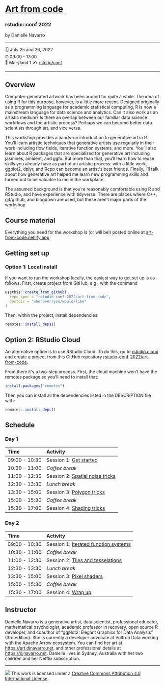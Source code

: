 [Art from code](https://art-from-code.netlify.app/)
================

### rstudio::conf 2022

by Danielle Navarro

-----

:spiral_calendar: July 25 and 26, 2022  
:alarm_clock:     09:00 - 17:00  
:hotel:           Maryland 1
:writing_hand:    [rstd.io/conf](http://rstd.io/conf)

-----

## Overview

Computer-generated artwork has been around for quite a while. The idea of using R for this purpose, however, is a little more recent. Designed originally as a programming language for academic statistical computing, R is now a mainstream language for data science and analytics. Can it also work as an artistic medium? Is there an overlap between our familiar data science workflows and the artistic process? Perhaps we can become better data scientists through art, and vice versa.

This workshop provides a hands-on introduction to generative art in R. You’ll learn artistic techniques that generative artists use regularly in their work including flow fields, iterative function systems, and more. You’ll also learn about R packages that are specialized for generative art including jasmines, ambient, and ggfx. But more than that, you’ll learn how to reuse skills you already have as part of an artistic process: with a little work, ggplot2, dplyr, and Rcpp can become an artist's best friends. Finally, I’ll talk about how generative art helped me learn new programming skills and turned out to be valuable to me in the workplace.

The assumed background is that you’re reasonably comfortable using R and RStudio, and have experience with tidyverse. There are places where C++, git/github, and blogdown are used, but these aren’t major parts of the workshop.

## Course material

Everything you need for the workshop is (or will be!) posted online at [art-from-code.netlify.app](https://art-from-code.netlify.app). 

## Getting set up 

### Option 1: Local install

If you want to run the workshop locally, the easiest way to get set up is as follows. First, create project from GitHub, e.g., with the command

``` r
usethis::create_from_github(
  repo_spec = "rstudio-conf-2022/art-from-code", 
  destdir = "wherever/you/would/like"
)
```

Then, within the project, install dependencies:

``` r
remotes::install_deps()
```


## Option 2: RStudio Cloud 

An alternative option is to use RStudio Cloud. To do this, go to [rstudio.cloud](https://rstudio.cloud) and create a project from this GitHub repository [rstudio-conf-2022/art-from-code](https://github.com/rstudio-conf-2022/art-from-code).

From there it's a two-step process. First, the cloud machine won't have the remotes package so you'll need to install that:

``` r
install.packages("remotes")
```

Then you can install all the dependencies listed in the DESCRIPTION file with:

``` r
remotes::install_deps()
```


## Schedule

### Day 1

| Time          | Activity                                                                              |
| :------------ | :------------------------------------------------------------------------------------ |
| 09:00 - 10:30 | Session 1: [Get started](https://art-from-code.netlify.com/day-1/session-1)           |
| 10:30 - 11:00 | *Coffee break*                                                                        |
| 11:00 - 12:30 | Session 2: [Spatial noise tricks](https://art-from-code.netlify.com/day-1/session-2)  |
| 12:30 - 13:30 | *Lunch break*                                                                         |
| 13:30 - 15:00 | Session 3: [Polygon tricks](https://art-from-code.netlify.com/day-1/session-3)        |
| 15:00 - 15:30 | *Coffee break*                                                                        |
| 15:30 - 17:00 | Session 4: [Shading tricks](https://art-from-code.netlify.com/day-1/session-4)        |

### Day 2

| Time          | Activity                                                                                  |
| :------------ | :---------------------------------------------------------------------------------------- |
| 09:00 - 10:30 | Session 1: [Iterated function systems](https://art-from-code.netlify.com/day-2/session-1) |
| 10:30 - 11:00 | *Coffee break*                                                                            |
| 11:00 - 12:30 | Session 2: [Tiles and tesselations](https://art-from-code.netlify.com/day-2/session-2)    |
| 12:30 - 13:30 | *Lunch break*                                                                             |
| 13:30 - 15:00 | Session 3: [Pixel shaders](https://art-from-code.netlify.com/day-2/session-3)             |
| 15:00 - 15:30 | *Coffee break*                                                                            |
| 15:30 - 17:00 | Session 4: [Wrap up](https://art-from-code.netlify.com/day-2/session-4)                   |

## Instructor

Danielle Navarro is a generative artist, data scientist, professional educator, mathematical psychologist, academic professor in recovery, open source R developer, and coauthor of “ggplot2: Elegant Graphics for Data Analysis” (3rd edition). She is currently a developer advocate at Voltron Data working with the Apache Arrow ecosystem. You can find her art at https://art.djnavarro.net, and other professional details at https://djnavarro.net. Danielle lives in Sydney, Australia with her two children and her Netflix subscription.

-----

![](https://i.creativecommons.org/l/by/4.0/88x31.png) This work is
licensed under a [Creative Commons Attribution 4.0 International
License](https://creativecommons.org/licenses/by/4.0/).
